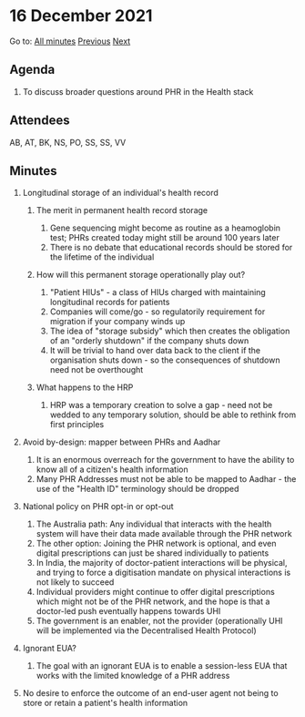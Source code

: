 # 16 December 2021

Go to: [All minutes](../index.md) [Previous](./mom-0812.md) [Next](../2022/mom-1001.md)

## Agenda

1. To discuss broader questions around PHR in the Health stack


## Attendees

AB, AT, BK, NS, PO, SS, SS, VV

## Minutes

1. Longitudinal storage of an individual's health record

	1. The merit in permanent health record storage
	   1.  Gene sequencing might become as routine as a heamoglobin test; PHRs created today might still be around 100 years later
	   2.  There is no debate that educational records should be stored for the lifetime of the individual
	   
   2. How will this permanent storage operationally play out?
      1. "Patient HIUs" - a class of HIUs charged with maintaining longitudinal records for patients
      2. Companies will come/go - so regulatorily requirement for migration if your company winds up
      3. The idea of "storage subsidy" which then creates the obligation of an "orderly shutdown" if the company shuts down
      4. It will be trivial to hand over data back to the client if the organisation shuts down - so the consequences of shutdown need not be overthought

   3. What happens to the HRP 
      1. HRP was a temporary creation to solve a gap - need not be wedded to any temporary solution, should be able to rethink from first principles

2. Avoid by-design: mapper between PHRs and Aadhar 
    1. It is an enormous overreach for the government to have the ability to know all of a citizen's health information
    2. Many PHR Addresses must not be able to be mapped to Aadhar - the use of the "Health ID" terminology should be dropped 
	
2. National policy on PHR opt-in or opt-out
   1. The Australia path: Any individual that interacts with the health system will have their data made available through the PHR network
   2. The other option: Joining the PHR network is optional, and even digital prescriptions can just be shared individually to patients
   3. In India, the majority of doctor-patient interactions will be physical, and trying to force a digitisation mandate on physical interactions is not likely to succeed
   4. Individual providers might continue to offer digital prescriptions which might not be of the PHR network, and the hope is that a doctor-led push eventually happens towards UHI
   5. The government is an enabler, not the provider (operationally UHI will be implemented via the Decentralised Health Protocol)

3. Ignorant EUA?

	1. The goal with an ignorant EUA is to enable a session-less EUA that works with the limited knowledge of a PHR address
  2. No desire to enforce the outcome of an end-user agent not being to store or retain a patient's health information
